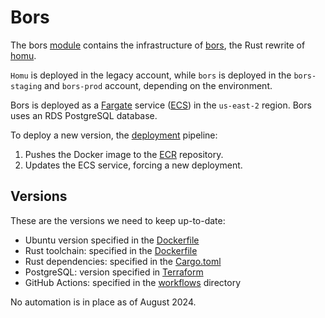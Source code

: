 # Bors

The bors [module](https://github.com/rust-lang/simpleinfra/tree/master/terragrunt/modules/bors)
contains the infrastructure of [bors](https://github.com/rust-lang/bors), the Rust rewrite of
[homu](https://github.com/rust-lang/homu).

`Homu` is deployed in the legacy account, while `bors` is deployed in the
`bors-staging` and `bors-prod` account, depending on the environment.

Bors is deployed as a [Fargate](https://aws.amazon.com/fargate/) service
([ECS](https://aws.amazon.com/ecs/)) in the `us-east-2` region.
Bors uses an RDS PostgreSQL database.

To deploy a new version, the
[deployment](https://github.com/rust-lang/bors/blob/main/.github/workflows/deploy.yml)
pipeline:

1. Pushes the Docker image to the [ECR](https://aws.amazon.com/ecr/) repository.
2. Updates the ECS service, forcing a new deployment.

## Versions

These are the versions we need to keep up-to-date:

- Ubuntu version specified in the [Dockerfile]
- Rust toolchain: specified in the [Dockerfile]
- Rust dependencies: specified in the
  [Cargo.toml](https://github.com/rust-lang/bors/blob/main/Cargo.toml)
- PostgreSQL: version specified in
  [Terraform](https://github.com/rust-lang/simpleinfra/blob/master/terragrunt/modules/bors/main.tf)
- GitHub Actions: specified in the
  [workflows](https://github.com/rust-lang/bors/tree/main/.github/workflows)
  directory

No automation is in place as of August 2024.

[Dockerfile]: https://github.com/rust-lang/bors/blob/main/Dockerfile
